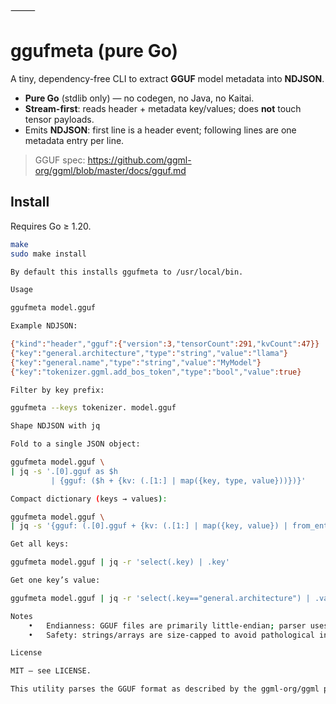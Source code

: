 
⸻


# ggufmeta (pure Go)

A tiny, dependency-free CLI to extract **GGUF** model metadata into **NDJSON**.

- **Pure Go** (stdlib only) — no codegen, no Java, no Kaitai.
- **Stream-first**: reads header + metadata key/values; does **not** touch tensor payloads.
- Emits **NDJSON**: first line is a header event; following lines are one metadata entry per line.

> GGUF spec: https://github.com/ggml-org/ggml/blob/master/docs/gguf.md

## Install

Requires Go ≥ 1.20.

```bash
make
sudo make install

By default this installs ggufmeta to /usr/local/bin.

Usage

ggufmeta model.gguf

Example NDJSON:

{"kind":"header","gguf":{"version":3,"tensorCount":291,"kvCount":47}}
{"key":"general.architecture","type":"string","value":"llama"}
{"key":"general.name","type":"string","value":"MyModel"}
{"key":"tokenizer.ggml.add_bos_token","type":"bool","value":true}

Filter by key prefix:

ggufmeta --keys tokenizer. model.gguf

Shape NDJSON with jq

Fold to a single JSON object:

ggufmeta model.gguf \
| jq -s '.[0].gguf as $h
         | {gguf: ($h + {kv: (.[1:] | map({key, type, value}))})}'

Compact dictionary (keys → values):

ggufmeta model.gguf \
| jq -s '{gguf: (.[0].gguf + {kv: (.[1:] | map({key, value}) | from_entries)})}'

Get all keys:

ggufmeta model.gguf | jq -r 'select(.key) | .key'

Get one key’s value:

ggufmeta model.gguf | jq -r 'select(.key=="general.architecture") | .value' | head -n1

Notes
	•	Endianness: GGUF files are primarily little-endian; parser uses a safe heuristic on version to detect rare big-endian headers.
	•	Safety: strings/arrays are size-capped to avoid pathological inputs.

License

MIT — see LICENSE.

This utility parses the GGUF format as described by the ggml-org/ggml project (MIT-licensed). We reference the spec and do not include or modify their source code.
